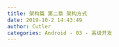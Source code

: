 ```yaml
---
title: 架构篇 第二章 架构方式
date: 2019-10-2 14:43:49
author: Cutler
categories: Android - 03 - 高级开发
---
```


<br><br>